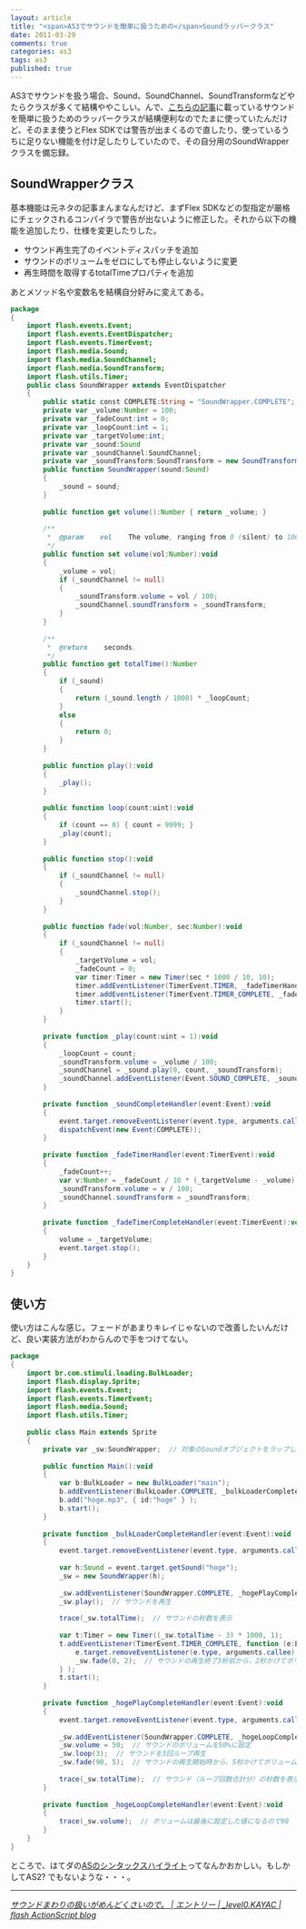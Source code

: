 ```yaml
---
layout: article
title: "<span>AS3でサウンドを簡単に扱うための</span>Soundラッパークラス"
date: 2011-03-29
comments: true
categories: as3
tags: as3
published: true
---
```


AS3でサウンドを扱う場合、Sound、SoundChannel、SoundTransformなどやたらクラスが多くて結構ややこしい。んで、[こちらの記事](http://level0.kayac.com/2009/01/post_10.php)に載っているサウンドを簡単に扱うためのラッパークラスが結構便利なのでたまに使っていたんだけど、そのまま使うとFlex SDKでは警告が出まくるので直したり、使っているうちに足りない機能を付け足したりしていたので、その自分用のSoundWrapperクラスを備忘録。


## SoundWrapperクラス

基本機能は元ネタの記事まんまなんだけど、まずFlex SDKなどの型指定が厳格にチェックされるコンパイラで警告が出ないように修正した。それから以下の機能を追加したり、仕様を変更したりした。

- サウンド再生完了のイベントディスパッチを追加
- サウンドのボリュームをゼロにしても停止しないように変更
- 再生時間を取得するtotalTimeプロパティを追加

あとメソッド名や変数名を結構自分好みに変えてある。

~~~ actionscript
package
{
    import flash.events.Event;
    import flash.events.EventDispatcher;
    import flash.events.TimerEvent;
    import flash.media.Sound;
    import flash.media.SoundChannel;
    import flash.media.SoundTransform;
    import flash.utils.Timer;
    public class SoundWrapper extends EventDispatcher
    {
        public static const COMPLETE:String = "SoundWrapper.COMPLETE";
        private var _volume:Number = 100;
        private var _fadeCount:int = 0;
        private var _loopCount:int = 1;
        private var _targetVolume:int;
        private var _sound:Sound
        private var _soundChannel:SoundChannel;
        private var _soundTransform:SoundTransform = new SoundTransform();
        public function SoundWrapper(sound:Sound)
        {
            _sound = sound;
        }
        
        public function get volume():Number { return _volume; }
        
        /**
         *  @param    vol    The volume, ranging from 0 (silent) to 100 (full volume).
         */
        public function set volume(vol:Number):void 
        {
            _volume = vol;
            if (_soundChannel != null)
            {
                _soundTransform.volume = vol / 100;
                _soundChannel.soundTransform = _soundTransform;
            }
        }
        
        /**
         *  @return    seconds.
         */
        public function get totalTime():Number
        {
            if (_sound) 
            {
                return (_sound.length / 1000) * _loopCount;
            }
            else 
            {
                return 0;
            }
        }
        
        public function play():void
        {
            _play();
        }
        
        public function loop(count:uint):void
        {
            if (count == 0) { count = 9999; }
            _play(count);
        }
        
        public function stop():void
        {
            if (_soundChannel != null)
            {
                _soundChannel.stop();
            }
        }
        
        public function fade(vol:Number, sec:Number):void
        {
            if (_soundChannel != null)
            {
                _targetVolume = vol;
                _fadeCount = 0;
                var timer:Timer = new Timer(sec * 1000 / 10, 10);
                timer.addEventListener(TimerEvent.TIMER, _fadeTimerHandler);
                timer.addEventListener(TimerEvent.TIMER_COMPLETE, _fadeTimerCompleteHandler);
                timer.start();
            }
        }
        
        private function _play(count:uint = 1):void 
        {
            _loopCount = count;
            _soundTransform.volume = _volume / 100;
            _soundChannel = _sound.play(0, count, _soundTransform);
            _soundChannel.addEventListener(Event.SOUND_COMPLETE, _soundCompleteHandler);
        }
        
        private function _soundCompleteHandler(event:Event):void 
        {
            event.target.removeEventListener(event.type, arguments.callee);
            dispatchEvent(new Event(COMPLETE));
        }
        
        private function _fadeTimerHandler(event:TimerEvent):void
        {
            _fadeCount++;
            var v:Number = _fadeCount / 10 * (_targetVolume - _volume) + _volume;
            _soundTransform.volume = v / 100;
            _soundChannel.soundTransform = _soundTransform;
        }
        
        private function _fadeTimerCompleteHandler(event:TimerEvent):void
        {
            volume = _targetVolume;
            event.target.stop();
        }
    }
}
~~~


## 使い方
使い方はこんな感じ。フェードがあまりキレイじゃないので改善したいんだけど、良い実装方法がわからんので手をつけてない。

~~~ actionscript
package 
{
    import br.com.stimuli.loading.BulkLoader;
    import flash.display.Sprite;
    import flash.events.Event;
    import flash.events.TimerEvent;
    import flash.media.Sound;
    import flash.utils.Timer;
    
    public class Main extends Sprite 
    {
        private var _sw:SoundWrapper;  // 対象のSoundオブジェクトをラップしたSoundWrapper
        
        public function Main():void 
        {
            var b:BulkLoader = new BulkLoader("main");
            b.addEventListener(BulkLoader.COMPLETE, _bulkLoaderCompleteHandler);
            b.add("hoge.mp3", { id:"hoge" } );
            b.start();
        }
        
        private function _bulkLoaderCompleteHandler(event:Event):void 
        {
            event.target.removeEventListener(event.type, arguments.callee);
            
            var h:Sound = event.target.getSound("hoge");
            _sw = new SoundWrapper(h);
            
            _sw.addEventListener(SoundWrapper.COMPLETE, _hogePlayCompleteHandler);  // サウンドの再生完了のイベントを捕捉
            _sw.play();  // サウンドを再生
            
            trace(_sw.totalTime);  // サウンドの秒数を表示
            
            var t:Timer = new Timer((_sw.totalTime - 3) * 1000, 1);
            t.addEventListener(TimerEvent.TIMER_COMPLETE, function (e:Event):void {
                e.target.removeEventListener(e.type, arguments.callee);
                _sw.fade(0, 2);  // サウンドの再生終了3秒前から、2秒かけてボリュームを0%にフェード
            } );
            t.start();
        }
        
        private function _hogePlayCompleteHandler(event:Event):void 
        {
            event.target.removeEventListener(event.type, arguments.callee);
            
            _sw.addEventListener(SoundWrapper.COMPLETE, _hogeLoopCompleteHandler);  // サウンドのループ再生完了のイベントを捕捉
            _sw.volume = 50;  // サウンドのボリュームを50%に設定
            _sw.loop(3);  // サウンドを3回ループ再生
            _sw.fade(90, 5);  // サウンドの再生開始時から、5秒かけてボリュームを90%にフェード
            
            trace(_sw.totalTime);  // サウンド（ループ回数合計分）の秒数を表示
        }
        
        private function _hogeLoopCompleteHandler(event:Event):void 
        {
            trace(_sw.volume);  // ボリュームは最後に設定した値になるので90
        }
    }
}
~~~

ところで、はてダの[ASのシンタックスハイライト](http://hatenadiary.g.hatena.ne.jp/keyword/%E3%82%BD%E3%83%BC%E3%82%B9%E3%82%B3%E3%83%BC%E3%83%89%E3%82%92%E8%89%B2%E4%BB%98%E3%81%91%E3%81%97%E3%81%A6%E8%A8%98%E8%BF%B0%E3%81%99%E3%82%8B%EF%BC%88%E3%82%B7%E3%83%B3%E3%82%BF%E3%83%83%E3%82%AF%E3%82%B9%E3%83%BB%E3%83%8F%E3%82%A4%E3%83%A9%E3%82%A4%E3%83%88%EF%BC%89)ってなんかおかしい。もしかしてAS2? でもないような・・・。

* * *

<cite>[サウンドまわりの扱いがめんどくさいので。 \| エントリー \| _level0.KAYAC \| flash ActionScript blog](http://level0.kayac.com/2009/01/post_10.php)</cite>
